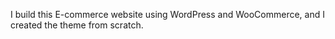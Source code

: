 I build this E-commerce website using WordPress and WooCommerce, and I created the theme from scratch.
